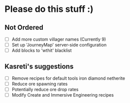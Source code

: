 # Please do this stuff :)
## Not Ordered
- [ ] Add more custom villager names (Currently 9)
- [ ] Set up 'JourneyMap' server-side configuration
- [ ] Add blocks to 'wthit' blacklist

## Kasreti's suggestions
- [ ] Remove recipes for default tools iron diamond netherite
- [ ] Reduce ore spawning rates
- [ ] Potentially reduce ore drop rates
- [ ] Modify Create and Immersive Engineering recipes
